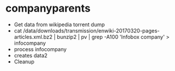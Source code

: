 # companyparents
* Get data from wikipedia torrent dump
* cat /data/downloads/transmission/enwiki-20170320-pages-articles.xml.bz2 | bunzip2 | pv | grep -A100 'Infobox company' > infocompany
* process infocompany
* creates data2
* Cleanup

